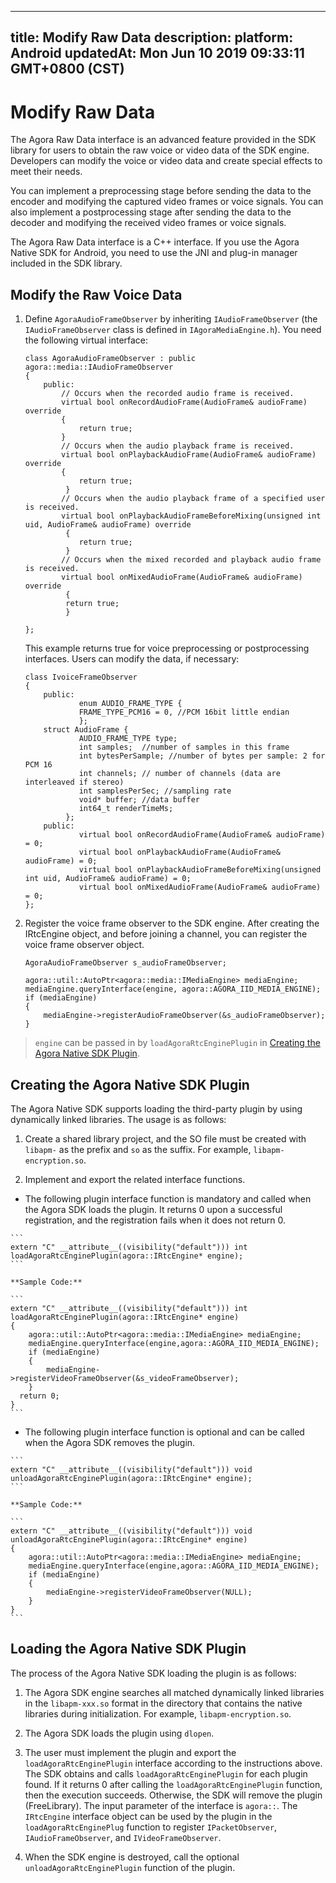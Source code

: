 
---
title: Modify Raw Data
description: 
platform: Android
updatedAt: Mon Jun 10 2019 09:33:11 GMT+0800 (CST)
---
# Modify Raw Data
The Agora Raw Data interface is an advanced feature provided in the SDK library for users to obtain the raw voice or video data of the SDK engine. Developers can modify the voice or video data and create special effects to meet their needs.

You can implement a preprocessing stage before sending the data to the encoder and modifying the captured video frames or voice signals. You can also implement a postprocessing stage after sending the data to the decoder and modifying the received video frames or voice signals.

The Agora Raw Data interface is a C++ interface. If you use the Agora Native SDK for Android, you need to use the JNI and plug-in manager included in the SDK library.

## Modify the Raw Voice Data

1.  Define `AgoraAudioFrameObserver` by inheriting `IAudioFrameObserver` (the `IAudioFrameObserver` class is defined in `IAgoraMediaEngine.h`). You need the following virtual interface:

	```
	class AgoraAudioFrameObserver : public agora::media::IAudioFrameObserver
	{
		public:
		    // Occurs when the recorded audio frame is received.
			virtual bool onRecordAudioFrame(AudioFrame& audioFrame) override
			{
				return true;
			}
			// Occurs when the audio playback frame is received.
			virtual bool onPlaybackAudioFrame(AudioFrame& audioFrame) override
			{
				return true;
			 }
			// Occurs when the audio playback frame of a specified user is received.
			virtual bool onPlaybackAudioFrameBeforeMixing(unsigned int uid, AudioFrame& audioFrame) override
			 {
				return true;
			 }
			// Occurs when the mixed recorded and playback audio frame is received.
			virtual bool onMixedAudioFrame(AudioFrame& audioFrame) override
			 {
			 return true;
			 }

	};
	```

	This example returns true for voice preprocessing or postprocessing interfaces. Users can modify the data, if necessary:

	```
	class IvoiceFrameObserver
	{
		public:
				enum AUDIO_FRAME_TYPE {
				FRAME_TYPE_PCM16 = 0, //PCM 16bit little endian
				};
		struct AudioFrame {
				AUDIO_FRAME_TYPE type;
				int samples;  //number of samples in this frame
				int bytesPerSample; //number of bytes per sample: 2 for PCM 16
				int channels; // number of channels (data are interleaved if stereo)
				int samplesPerSec; //sampling rate
				void* buffer; //data buffer
				int64_t renderTimeMs;
			 };
		public:
				virtual bool onRecordAudioFrame(AudioFrame& audioFrame) = 0;
				virtual bool onPlaybackAudioFrame(AudioFrame& audioFrame) = 0;
				virtual bool onPlaybackAudioFrameBeforeMixing(unsigned int uid, AudioFrame& audioFrame) = 0;
				virtual bool onMixedAudioFrame(AudioFrame& audioFrame) = 0;
	};
	```

2.  Register the voice frame observer to the SDK engine. After creating the IRtcEngine object, and before joining a channel, you can register the voice frame observer object.

	```
	AgoraAudioFrameObserver s_audioFrameObserver;

	agora::util::AutoPtr<agora::media::IMediaEngine> mediaEngine;
	mediaEngine.queryInterface(engine, agora::AGORA_IID_MEDIA_ENGINE);
	if (mediaEngine)
	{
		mediaEngine->registerAudioFrameObserver(&s_audioFrameObserver);
	}
	```

> `engine` can be passed in by `loadAgoraRtcEnginePlugin` in [Creating the Agora Native SDK Plugin](#create_plugin).


## Creating the Agora Native SDK Plugin

The Agora Native SDK supports loading the third-party plugin by using dynamically linked libraries. The usage is as follows:

1.  Create a shared library project, and the SO file must be created with `libapm-` as the prefix and `so` as the suffix. For example, `libapm-encryption.so`.

2.  Implement and export the related interface functions.

   -   The following plugin interface function is mandatory and called when the Agora SDK loads the plugin. It returns 0 upon a successful registration, and the registration fails when it does not return 0.

    ```
    extern "C" __attribute__((visibility("default"))) int loadAgoraRtcEnginePlugin(agora::IRtcEngine* engine);
    ```

    **Sample Code:**

    ```
    extern "C" __attribute__((visibility("default"))) int loadAgoraRtcEnginePlugin(agora::IRtcEngine* engine)
    {
        agora::util::AutoPtr<agora::media::IMediaEngine> mediaEngine;
        mediaEngine.queryInterface(engine,agora::AGORA_IID_MEDIA_ENGINE);
        if (mediaEngine)
        {
            mediaEngine->registerVideoFrameObserver(&s_videoFrameObserver);
        }
      return 0;
    }
    ```

   -   The following plugin interface function is optional and can be called when the Agora SDK removes the plugin.

    ```
    extern "C" __attribute__((visibility("default"))) void unloadAgoraRtcEnginePlugin(agora::IRtcEngine* engine);
    ```

    **Sample Code:**

    ```
    extern "C" __attribute__((visibility("default"))) void unloadAgoraRtcEnginePlugin(agora::IRtcEngine* engine)
    {
        agora::util::AutoPtr<agora::media::IMediaEngine> mediaEngine;
        mediaEngine.queryInterface(engine,agora::AGORA_IID_MEDIA_ENGINE);
        if (mediaEngine)
        {
            mediaEngine->registerVideoFrameObserver(NULL);
        }
    }
    ```

## Loading the Agora Native SDK Plugin

The process of the Agora Native SDK loading the plugin is as follows:

1.  The Agora SDK engine searches all matched dynamically linked libraries in the `libapm-xxx.so` format in the directory that contains the native libraries during initialization. For example, `libapm-encryption.so`.

2.  The Agora SDK loads the plugin using `dlopen`.

3.  The user must implement the plugin and export the `loadAgoraRtcEnginePlugin` interface according to the instructions above. The SDK obtains and calls `loadAgoraRtcEnginePlugin` for each plugin found. If it returns 0 after calling the `loadAgoraRtcEnginePlugin` function, then the execution succeeds. Otherwise, the SDK will remove the plugin (FreeLibrary). The input parameter of the interface is `agora::`. The `IRtcEngine` interface object can be used by the plugin in the `loadAgoraRtcEnginePlug` function to register `IPacketObserver`, `IAudioFrameObserver`, and `IVideoFrameObserver`.

4.  When the SDK engine is destroyed, call the optional `unloadAgoraRtcEnginePlugin` function of the plugin.



